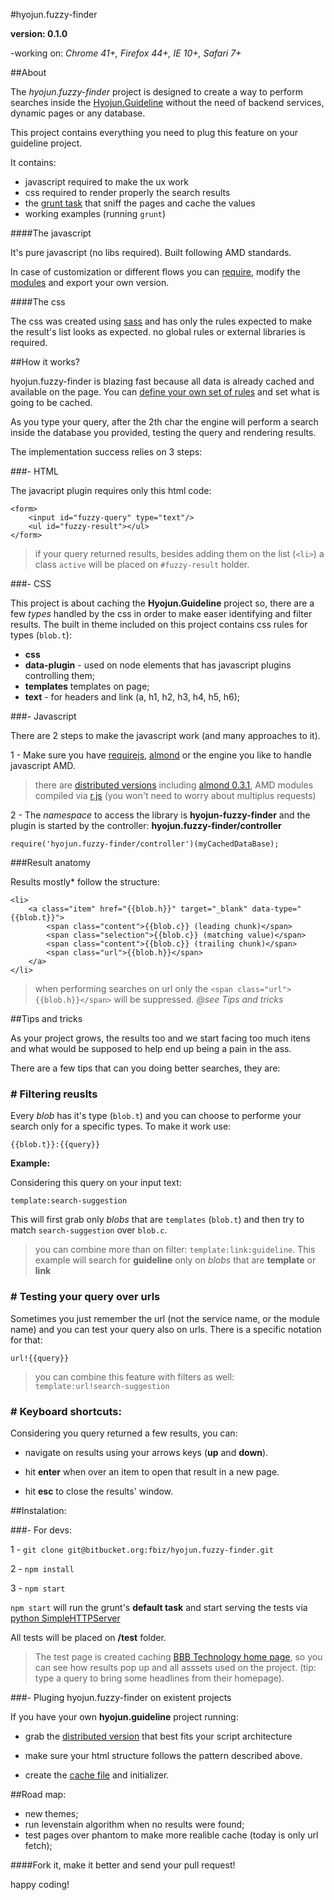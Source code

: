 #hyojun.fuzzy-finder

**version: 0.1.0**

-working on: *Chrome 41+, Firefox 44+, IE 10+, Safari 7+*

##About

The *hyojun.fuzzy-finder* project is designed to create a way to perform searches inside the [Hyojun.Guideline](https://bitbucket.org/fbiz/hyojun.guideline) without the need of backend services, dynamic pages or any database.

This project contains everything you need to plug this feature on your guideline project.

It contains:

* javascript required to make the ux work
* css required to render properly the search results
* the [grunt task](https://bitbucket.org/fbiz/hyojun.grunt.fuzzy-finder-cache.git) that sniff the pages and cache the values
* working examples (running ```grunt```)

####The javascript

It's pure javascript (no libs required). Built following AMD standards.

In case of customization or different flows you can [require](http://requirejs.org/), modify the [modules](https://bitbucket.org/fbiz/hyojun.fuzzy-finder/src) and export your own version.

####The css

The css was created using [sass](http://sass-lang.com) and has only the rules expected to make the result's list looks as expected. no global rules or external libraries is required.

##How it works?

hyojun.fuzzy-finder is blazing fast because all data is already cached and available on the page. You can [define your own set of rules](https://bitbucket.org/fbiz/hyojun.grunt.fuzzy-finder-cache.git) and set what is going to be cached.

As you type your query, after the 2th char the engine will perform a search inside the database you provided, testing the query and rendering results.

The implementation success relies on 3 steps:

###- HTML

The javacript plugin requires only this html code:

```
<form>
	<input id="fuzzy-query" type="text"/>
	<ul id="fuzzy-result"></ul>
</form>
```

> if your query returned results, besides adding them on the list (```<li>```) a class ```active``` will be placed on ```#fuzzy-result``` holder.


###- CSS

This project is about caching the **Hyojun.Guideline** project so, there are a few *types* handled by the css in order to make easer identifying and filter results. The built in theme included on this project contains css rules for types (```blob.t```):

* **css**
* **data-plugin** - used on node elements that has javascript plugins controlling them;
* **templates** templates on page;
* **text** - for headers and link (a, h1, h2, h3, h4, h5, h6);

###- Javascript

There are 2 steps to make the javascript work (and many approaches to it).

1 - Make sure you have [requirejs](http://requirejs.org/), [almond](https://github.com/jrburke/almond/blob/0.3.1/almond.js) or the engine you like to handle javascript AMD.

> there are [distributed versions](https://bitbucket.org/fbiz/hyojun.fuzzy-finder/downloads) including [almond 0.3.1](https://github.com/jrburke/almond/blob/0.3.1/almond.js), AMD modules compiled via [r.js](https://github.com/jrburke/r.js) (you won't need to worry about multiplus requests)

2 - The *namespace* to access the library is **hyojun-fuzzy-finder** and the plugin is started by the controller: **hyojun.fuzzy-finder/controller**

```
require('hyojun.fuzzy-finder/controller')(myCachedDataBase);
```

###Result anatomy

Results mostly* follow the structure:

```
<li>
	<a class="item" href="{{blob.h}}" target="_blank" data-type="{{blob.t}}">
		<span class="content">{{blob.c}} (leading chunk)</span>
		<span class="selection">{{blob.c}} (matching value)</span>
		<span class="content">{{blob.c}} (trailing chunk)</span>
		<span class="url">{{blob.h}}</span>
	</a>
</li>
```

> when performing searches on url only the ```<span class="url">{{blob.h}}</span>``` will be suppressed. *@see Tips and tricks*

##Tips and tricks

As your project grows, the results too and we start facing too much itens and what would be supposed to help end up being a pain in the ass.

There are a few tips that can you doing better searches, they are:

### # Filtering reuslts

Every *blob* has it's type (```blob.t```) and you can choose to performe your search only for a specific types. To make it work use:

```{{blob.t}}:{{query}}```

**Example:**

Considering this query on your input text: 

```template:search-suggestion```

This will first grab only *blobs* that are ```templates``` (```blob.t```) and then try to match ```search-suggestion``` over ```blob.c```.

> you can combine more than on filter: ```template:link:guideline```. This example will search for **guideline** only on *blobs* that are **template** or **link**


### # Testing your query over urls

Sometimes you just remember the url (not the service name, or the module name) and you can test your query also on urls. There is a specific notation for that:

```url!{{query}}```

> you can combine this feature with filters as well: ```template:url!search-suggestion```

### # Keyboard shortcuts:

Considering you query returned a few results, you can:

* navigate on results using your arrows keys (**up** and **down**). 

* hit **enter** when over an item to open that result in a new page.

* hit **esc** to close the results' window.


##Instalation:

###- For devs:

1 - ```git clone git@bitbucket.org:fbiz/hyojun.fuzzy-finder.git```

2 - ```npm install```

3 - ```npm start``` 

```npm start``` will run the grunt's **default task** and start serving the tests via [python SimpleHTTPServer](https://docs.python.org/2/library/simplehttpserver.html)

All tests will be placed on **/test** folder.

> The test page is created caching [BBB Technology home page](http://bbc.com/technology), so you can see how results pop up and all asssets used on the project. (tip: type a query to bring some headlines from their homepage).


###- Pluging hyojun.fuzzy-finder on existent projects

If you have your own **hyojun.guideline** project running:

- grab the [distributed version](https://bitbucket.org/fbiz/hyojun.fuzzy-finder/downloads) that best fits your script architecture

- make sure your html structure follows the pattern described above.

- create the [cache file](https://bitbucket.org/fbiz/hyojun.grunt.fuzzy-finder-cache.git) and initializer.

##Road map:

* new themes;
* run levenstain algorithm when no results were found;
* test pages over phantom to make more realible cache (today is only url fetch);


####Fork it, make it better and send your pull request!

happy coding!